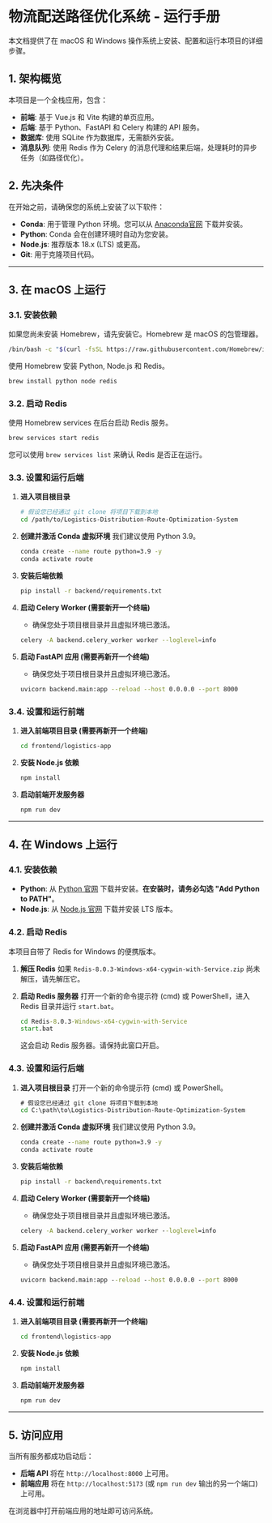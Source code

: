 # 物流配送路径优化系统 - 运行手册

本文档提供了在 macOS 和 Windows 操作系统上安装、配置和运行本项目的详细步骤。

## 1. 架构概览

本项目是一个全栈应用，包含：
- **前端**: 基于 Vue.js 和 Vite 构建的单页应用。
- **后端**: 基于 Python、FastAPI 和 Celery 构建的 API 服务。
- **数据库**: 使用 SQLite 作为数据库，无需额外安装。
- **消息队列**: 使用 Redis 作为 Celery 的消息代理和结果后端，处理耗时的异步任务（如路径优化）。

## 2. 先决条件

在开始之前，请确保您的系统上安装了以下软件：

- **Conda**: 用于管理 Python 环境。您可以从 [Anaconda官网](https://www.anaconda.com/products/distribution) 下载并安装。
- **Python**: Conda 会在创建环境时自动为您安装。
- **Node.js**: 推荐版本 18.x (LTS) 或更高。
- **Git**: 用于克隆项目代码。

---

## 3. 在 macOS 上运行

### 3.1. 安装依赖

如果您尚未安装 Homebrew，请先安装它。Homebrew 是 macOS 的包管理器。
```bash
/bin/bash -c "$(curl -fsSL https://raw.githubusercontent.com/Homebrew/install/HEAD/install.sh)"
```

使用 Homebrew 安装 Python, Node.js 和 Redis。
```bash
brew install python node redis
```

### 3.2. 启动 Redis

使用 Homebrew services 在后台启动 Redis 服务。
```bash
brew services start redis
```
您可以使用 `brew services list` 来确认 Redis 是否正在运行。

### 3.3. 设置和运行后端

1.  **进入项目根目录**
    ```bash
    # 假设您已经通过 git clone 将项目下载到本地
    cd /path/to/Logistics-Distribution-Route-Optimization-System
    ```

2.  **创建并激活 Conda 虚拟环境**
    我们建议使用 Python 3.9。
    ```bash
    conda create --name route python=3.9 -y
    conda activate route
    ```

3.  **安装后端依赖**
    ```bash
    pip install -r backend/requirements.txt
    ```

4.  **启动 Celery Worker (需要新开一个终端)**
    - 确保您处于项目根目录并且虚拟环境已激活。
    ```bash
    celery -A backend.celery_worker worker --loglevel=info
    ```

5.  **启动 FastAPI 应用 (需要再新开一个终端)**
    - 确保您处于项目根目录并且虚拟环境已激活。
    ```bash
    uvicorn backend.main:app --reload --host 0.0.0.0 --port 8000
    ```

### 3.4. 设置和运行前端

1.  **进入前端项目目录 (需要再新开一个终端)**
    ```bash
    cd frontend/logistics-app
    ```

2.  **安装 Node.js 依赖**
    ```bash
    npm install
    ```

3.  **启动前端开发服务器**
    ```bash
    npm run dev
    ```

---

## 4. 在 Windows 上运行

### 4.1. 安装依赖

- **Python**: 从 [Python 官网](https://www.python.org/downloads/) 下载并安装。**在安装时，请务必勾选 "Add Python to PATH"**。
- **Node.js**: 从 [Node.js 官网](https://nodejs.org/) 下载并安装 LTS 版本。

### 4.2. 启动 Redis

本项目自带了 Redis for Windows 的便携版本。

1.  **解压 Redis**
    如果 `Redis-8.0.3-Windows-x64-cygwin-with-Service.zip` 尚未解压，请先解压它。

2.  **启动 Redis 服务器**
    打开一个新的命令提示符 (cmd) 或 PowerShell，进入 Redis 目录并运行 `start.bat`。
    ```cmd
    cd Redis-8.0.3-Windows-x64-cygwin-with-Service
    start.bat
    ```
    这会启动 Redis 服务器。请保持此窗口开启。

### 4.3. 设置和运行后端

1.  **进入项目根目录**
    打开一个新的命令提示符 (cmd) 或 PowerShell。
    ```cmd
    # 假设您已经通过 git clone 将项目下载到本地
    cd C:\path\to\Logistics-Distribution-Route-Optimization-System
    ```

2.  **创建并激活 Conda 虚拟环境**
    我们建议使用 Python 3.9。
    ```cmd
    conda create --name route python=3.9 -y
    conda activate route
    ```

3.  **安装后端依赖**
    ```cmd
    pip install -r backend\requirements.txt
    ```

4.  **启动 Celery Worker (需要新开一个终端)**
    - 确保您处于项目根目录并且虚拟环境已激活。
    ```cmd
    celery -A backend.celery_worker worker --loglevel=info
    ```

5.  **启动 FastAPI 应用 (需要再新开一个终端)**
    - 确保您处于项目根目录并且虚拟环境已激活。
    ```cmd
    uvicorn backend.main:app --reload --host 0.0.0.0 --port 8000
    ```

### 4.4. 设置和运行前端

1.  **进入前端项目目录 (需要再新开一个终端)**
    ```cmd
    cd frontend\logistics-app
    ```

2.  **安装 Node.js 依赖**
    ```cmd
    npm install
    ```

3.  **启动前端开发服务器**
    ```cmd
    npm run dev
    ```

---

## 5. 访问应用

当所有服务都成功启动后：
- **后端 API** 将在 `http://localhost:8000` 上可用。
- **前端应用** 将在 `http://localhost:5173` (或 `npm run dev` 输出的另一个端口) 上可用。

在浏览器中打开前端应用的地址即可访问系统。